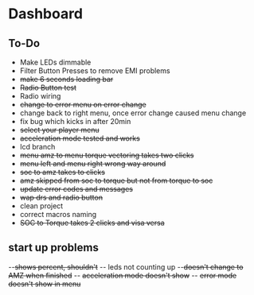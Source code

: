 Dashboard
=========

To-Do
-----------

- Make LEDs dimmable
- Filter Button Presses to remove EMI problems
- ~~make 6 seconds loading bar~~
- ~~Radio Button test~~
- Radio wiring 
- ~~change to error menu on error change~~
- change back to right menu, once error change caused menu change
- fix bug which kicks in after 20min 
- ~~select your player menu~~
- ~~acceleration mode tested and works~~
- lcd branch
- ~~menu amz to menu torque vectoring takes two clicks~~
- ~~menu left and menu right wrong way around~~
- ~~soc to amz takes to clicks~~
- ~~amz skipped from soc to torque but not from torque to soc~~
- ~~update error codes and messages~~
- ~~wap drs and radio button~~
- clean project
- correct macros naming
- ~~SOC to Torque takes 2 clicks and visa versa~~

start up problems
-----------------

--~~shows percent, shouldn't~~
-- leds not counting up
--~~doesn't change to AMZ when finished~~
-- ~~acceleration mode doesn't show~~
-- ~~error mode doesn't show in menu~~
